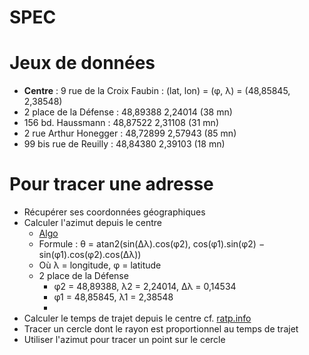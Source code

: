 SPEC
====

# Jeux de données 

- **Centre** : 9 rue de la Croix Faubin : (lat, lon) = (φ, λ) = (48,85845, 2,38548)
- 2 place de la Défense : 48,89388 2,24014 (38 mn)
- 156 bd. Haussmann : 48,87522 2,31108 (31 mn)
- 2 rue Arthur Honegger : 48,72899 2,57943 (85 mn)
- 99 bis rue de Reuilly : 48,84380 2,39103 (18 mn)

# Pour tracer une adresse

- Récupérer ses coordonnées géographiques
- Calculer l'azimut depuis le centre
	- [Algo](http://www.movable-type.co.uk/scripts/latlong.html)
	- Formule : θ = atan2(sin(Δλ).cos(φ2), cos(φ1).sin(φ2) − sin(φ1).cos(φ2).cos(Δλ))
	- Où λ = longitude, φ = latitude
	- 2 place de la Défense
		- φ2 = 48,89388, λ2 = 2,24014, Δλ = 0,14534
		- φ1 = 48,85845, λ1 = 2,38548
		- 
- Calculer le temps de trajet depuis le centre cf. [ratp.info](http://ratp.info)
- Tracer un cercle dont le rayon est proportionnel au temps de trajet
- Utiliser l'azimut pour tracer un point sur le cercle
